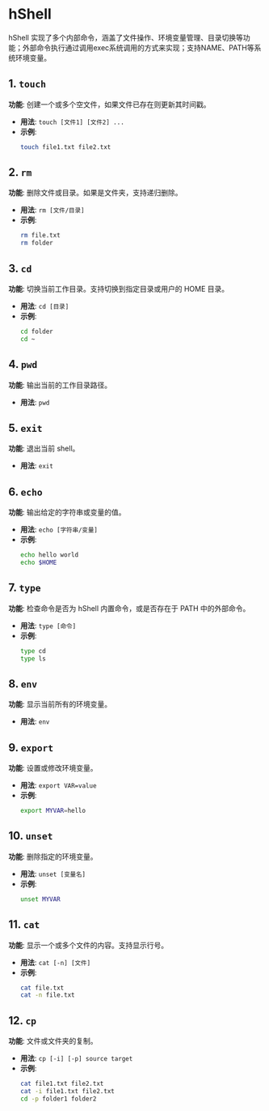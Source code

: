 # hShell

hShell 实现了多个内部命令，涵盖了文件操作、环境变量管理、目录切换等功能；外部命令执行通过调用exec系统调用的方式来实现；支持NAME、PATH等系统环境变量。


## 1. `touch`
**功能**: 创建一个或多个空文件，如果文件已存在则更新其时间戳。
- **用法**: `touch [文件1] [文件2] ...`
- **示例**:
  ```bash
  touch file1.txt file2.txt
  ```

## 2. `rm`
**功能**: 删除文件或目录。如果是文件夹，支持递归删除。
- **用法**: `rm [文件/目录]`
- **示例**:
  ```bash
  rm file.txt
  rm folder
  ```

## 3. `cd`
**功能**: 切换当前工作目录。支持切换到指定目录或用户的 HOME 目录。
- **用法**: `cd [目录]`
- **示例**:
  ```bash
  cd folder
  cd ~
  ```

## 4. `pwd`
**功能**: 输出当前的工作目录路径。
- **用法**: `pwd`

## 5. `exit`
**功能**: 退出当前 shell。
- **用法**: `exit`

## 6. `echo`
**功能**: 输出给定的字符串或变量的值。
- **用法**: `echo [字符串/变量]`
- **示例**:
  ```bash
  echo hello world
  echo $HOME
  ```

## 7. `type`
**功能**: 检查命令是否为 hShell 内置命令，或是否存在于 PATH 中的外部命令。
- **用法**: `type [命令]`
- **示例**:
  ```bash
  type cd
  type ls
  ```

## 8. `env`
**功能**: 显示当前所有的环境变量。
- **用法**: `env`

## 9. `export`
**功能**: 设置或修改环境变量。
- **用法**: `export VAR=value`
- **示例**:
  ```bash
  export MYVAR=hello
  ```

## 10. `unset`
**功能**: 删除指定的环境变量。
- **用法**: `unset [变量名]`
- **示例**:
  ```bash
  unset MYVAR
  ```

## 11. `cat`
**功能**: 显示一个或多个文件的内容。支持显示行号。
- **用法**: `cat [-n] [文件]`
- **示例**:
  ```bash
  cat file.txt
  cat -n file.txt
  ```

## 12. `cp`
**功能**: 文件或文件夹的复制。
- **用法**: `cp [-i] [-p] source target`
- **示例**:
  ```bash
  cat file1.txt file2.txt
  cat -i file1.txt file2.txt
  cd -p folder1 folder2
  ```
  
  